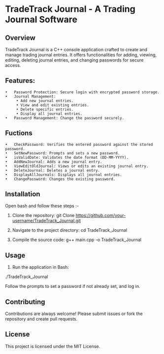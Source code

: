 
#  TradeTrack Journal - A Trading Journal Software

## Overview

TradeTrack Journal is a C++ console application crafted to create and manage trading journal entries. It offers functionalities for adding, viewing, editing, deleting journal entries, and changing passwords for secure access.

## Features:

	•	Password Protection: Secure login with encrypted password storage.
	•	Journal Management:
	     • Add new journal entries.
	     • View and edit existing entries.
	     • Delete specific entries.
	     • Display all journal entries.
	•	Password Management: Change the password securely.


## Fuctions

    •	CheckPassword: Verifies the entered password against the stored password.
    •	SetNewPassword: Prompts and sets a new password.
    •	isValidDate: Validates the date format (DD-MM-YYYY).
    •	AddNewJournal: Adds a new journal entry.
    •	ViewEditOldJournal: Views or edits an existing journal entry.
    •	DeleteJournal: Deletes a journal entry.
    •	DisplayAllJournals: Displays all journal entries.
    •	ChangePassword: Changes the existing password.

## Installation

Open bash and follow these steps :-

1. Clone the repository:
git Clone https://github.com/your-username/TradeTrack_Journal.git

2. Navigate to the project directory:
cd TradeTrack_Journal

3. Compile the source code:
g++ main.cpp -o TradeTrack_Journal


## Usage

1. Run the application in Bash:

./TradeTrack_Journal

Follow the prompts to set a password if not already set, and log in.
## Contributing

Contributions are always welcome! Please submit issues or fork the repository and create pull requests.




## License

This project is licensed under the MIT License.


